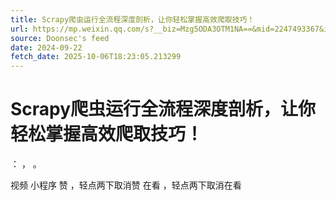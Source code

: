 ```yaml
---
title: Scrapy爬虫运行全流程深度剖析，让你轻松掌握高效爬取技巧！
url: https://mp.weixin.qq.com/s?__biz=Mzg5ODA3OTM1NA==&mid=2247493367&idx=1&sn=dbdae238f5d021ef540a7a44be9f5a47
source: Doonsec's feed
date: 2024-09-22
fetch_date: 2025-10-06T18:23:05.213299
---
```


# Scrapy爬虫运行全流程深度剖析，让你轻松掌握高效爬取技巧！

：
，
。

视频
小程序
赞
，轻点两下取消赞
在看
，轻点两下取消在看